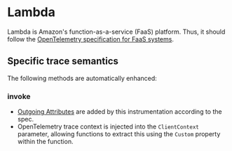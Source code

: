 # Lambda

Lambda is Amazon's function-as-a-service (FaaS) platform. Thus, it should follow the [OpenTelemetry specification for FaaS systems](https://github.com/open-telemetry/opentelemetry-specification/blob/main/specification/trace/semantic_conventions/faas.md).

## Specific trace semantics

The following methods are automatically enhanced:

### invoke

- [Outgoing Attributes](https://github.com/open-telemetry/opentelemetry-specification/blob/main/specification/trace/semantic_conventions/faas.md#outgoing-invocations) are added by this instrumentation according to the spec.
- OpenTelemetry trace context is injected into the `ClientContext` parameter, allowing functions to extract this using the `Custom` property within the function.
